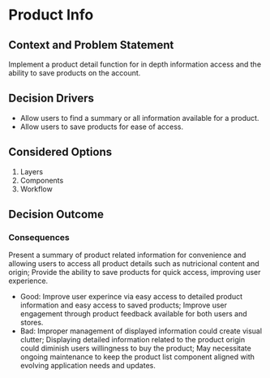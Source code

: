 # Product Info
## Context and Problem Statement
Implement a product detail function for in depth information access and the ability to save products on the account.
## Decision Drivers
* Allow users to find a summary or all information available for a product.
* Allow users to save products for ease of access.
## Considered Options
1. Layers
2. Components
3. Workflow
## Decision Outcome
### Consequences
Present a summary of product related information for convenience and allowing users to access all product details such as nutricional content and origin; 
Provide the ability to save products for quick access, improving user experience.
* Good: Improve user experince via easy access to detailed product information and easy access to saved products; Improve user engagement through product feedback available for both users and stores.
* Bad: Improper management of displayed information could create visual clutter; Displaying detailed information related to the product origin could diminish users willingness to buy the product; May necessitate ongoing maintenance to keep the product list component aligned with evolving application needs and updates.
